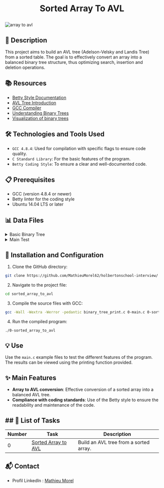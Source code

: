 # <p align="center">Sorted Array To AVL</p>

![array to avl](https://github.com/MathieuMorel62/holbertonschool-interview/assets/113856302/23c589c1-b52f-490d-82ae-2ca3f0f0df9d)

## 📝 Description

This project aims to build an AVL tree (Adelson-Velsky and Landis Tree) from a sorted table. The goal is to effectively convert an array into a balanced binary tree structure, thus optimizing search, insertion and deletion operations.

## 📚 Resources

- [Betty Style Documentation](https://github.com/hs-hq/Betty)
- [AVL Tree Introduction](https://en.wikipedia.org/wiki/AVL_tree)
- [GCC Compiler](https://perso.univ-lyon1.fr/jean-claude.iehl/Public/educ/gcc.html)
- [Understanding Binary Trees](https://www.geeksforgeeks.org/binary-tree-data-structure/)
- [Visualization of binary trees](https://github.com/hs-hq/0x1C.c)

## 🛠️ Technologies and Tools Used

- `GCC 4.8.4`: Used for compilation with specific flags to ensure code quality.
- `C Standard Library`: For the basic features of the program.
- `Betty Coding Style`: To ensure a clear and well-documented code.

## 📋 Prerequisites

- GCC (version 4.8.4 or newer)
- Betty linter for the coding style
- Ubuntu 14.04 LTS or later

## 📊 Data Files

<details>
<summary>Basic Binary Tree</summary>
<br>

```c
/**
 * struct binary_tree_s - Binary tree node
 *
 * @n: Integer stored in the node
 * @parent: Pointer to the parent node
 * @left: Pointer to the left child node
 * @right: Pointer to the right child node
 */
struct binary_tree_s
{
    int n;
    struct binary_tree_s *parent;
    struct binary_tree_s *left;
    struct binary_tree_s *right;
};

typedef struct binary_tree_s binary_tree_t;

```

</details>
<details>
<summary>Main Test</summary>
<br>

```c
#include <stdlib.h>
#include <stdio.h>
#include "binary_trees.h"

/**
 * print_array - Prints an array of integers
 *
 * @array: The array to be printed
 * @size: Size of the array
 */
void print_array(const int *array, size_t size)
{
    size_t i;

    for (i = 0; i < size; ++i)
        printf("(%03d)", array[i]);
    printf("\n");
}

/**
 * main - Entry point
 *
 * Return: 0 on success, error code on failure
 */
int main(void)
{
    avl_t *tree;
    int array[] = {
        1, 2, 20, 21, 22, 32, 34, 47, 62, 68,
        79, 84, 87, 91, 95, 98
    };
    size_t n = sizeof(array) / sizeof(array[0]);

    tree = sorted_array_to_avl(array, n);
    if (!tree)
        return (1);
    print_array(array, n);
    binary_tree_print(tree);
    return (0);
}
```

</details>

## 🚀 Installation and Configuration

1. Clone the GitHub directory:

```sh
git clone https://github.com/MathieuMorel62/holbertonschool-interview/
```

2. Navigate to the project file:
  
```sh
cd sorted_array_to_avl
```

3. Compile the source files with GCC:

```sh
gcc -Wall -Wextra -Werror -pedantic binary_tree_print.c 0-main.c 0-sorted_array_to_avl.c -o 0-sorted_array_to_avl
```

4. Run the compiled program:

```sh
./0-sorted_array_to_avl
```

## 💡 Use

Use the `main.c` example files to test the different features of the program. The results can be viewed using the printing function provided.

## ✨ Main Features

- **Array to AVL conversion**: Effective conversion of a sorted array into a balanced AVL tree.
- **Compliance with coding standards**: Use of the Betty style to ensure the readability and maintenance of the code.

## ## 📝 List of Tasks

| Number | Task | Description |
| ------ | ----------------------- | ------------------------------------------------------------------------------------- |
| 0 | [Sorted Array to AVL](https://github.com/MathieuMorel62/holbertonschool-interview/blob/main/sorted_array_to_avl/0-sorted_array_to_avl.c) | Build an AVL tree from a sorted array. |

## 📬 Contact
- Profil LinkedIn : [Mathieu Morel](https://www.linkedin.com/in/mathieu-morel-9ab457261/)
